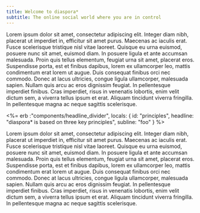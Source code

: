 ```yaml
---
title: Welcome to diaspora*
subtitle: The online social world where you are in control
---
```


Lorem ipsum dolor sit amet, consectetur adipiscing elit. Integer diam nibh, placerat ut imperdiet in, efficitur sit amet purus. Maecenas ac iaculis erat. Fusce scelerisque tristique nisl vitae laoreet. Quisque eu urna euismod, posuere nunc sit amet, euismod diam. In posuere ligula et ante accumsan malesuada. Proin quis tellus elementum, feugiat urna sit amet, placerat eros. Suspendisse porta, est et finibus dapibus, lorem ex ullamcorper leo, mattis condimentum erat lorem ut augue. Duis consequat finibus orci nec commodo. Donec at lacus ultricies, congue ligula ullamcorper, malesuada sapien. Nullam quis arcu ac eros dignissim feugiat. In pellentesque imperdiet finibus. Cras imperdiet, risus in venenatis lobortis, enim velit dictum sem, a viverra tellus ipsum et erat. Aliquam tincidunt viverra fringilla. In pellentesque magna ac neque sagittis scelerisque.

<%=
  erb :"components/headline_divider", locals: {
    id: "principles",
    headline: "diaspora* is based on three key principles",
    subline: "foo"
  }
%>

Lorem ipsum dolor sit amet, consectetur adipiscing elit. Integer diam nibh, placerat ut imperdiet in, efficitur sit amet purus. Maecenas ac iaculis erat. Fusce scelerisque tristique nisl vitae laoreet. Quisque eu urna euismod, posuere nunc sit amet, euismod diam. In posuere ligula et ante accumsan malesuada. Proin quis tellus elementum, feugiat urna sit amet, placerat eros. Suspendisse porta, est et finibus dapibus, lorem ex ullamcorper leo, mattis condimentum erat lorem ut augue. Duis consequat finibus orci nec commodo. Donec at lacus ultricies, congue ligula ullamcorper, malesuada sapien. Nullam quis arcu ac eros dignissim feugiat. In pellentesque imperdiet finibus. Cras imperdiet, risus in venenatis lobortis, enim velit dictum sem, a viverra tellus ipsum et erat. Aliquam tincidunt viverra fringilla. In pellentesque magna ac neque sagittis scelerisque.
